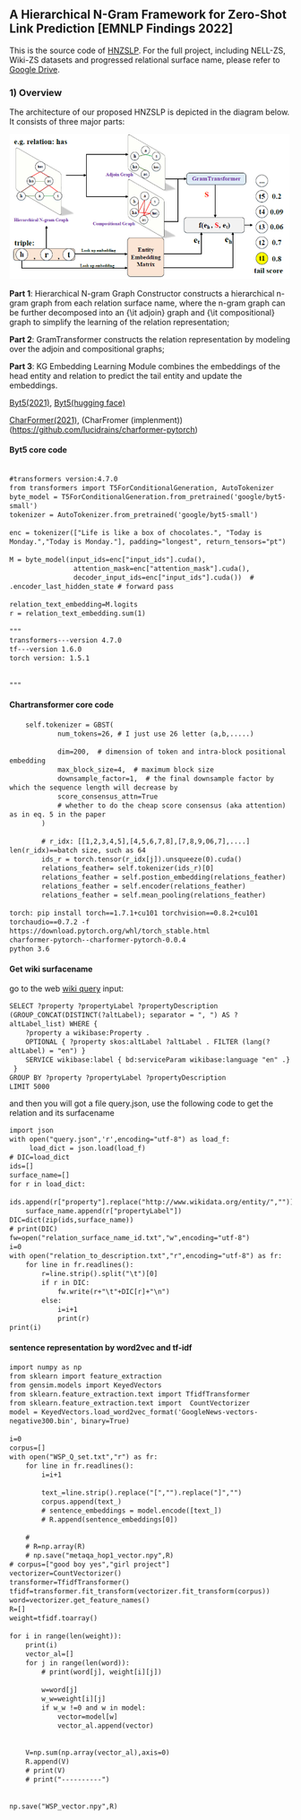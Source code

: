 ## A  Hierarchical N-Gram Framework for Zero-Shot Link Prediction [EMNLP Findings 2022]
This is the source code of [HNZSLP](https://arxiv.org/abs/2204.10293). For the full project, including NELL-ZS, Wiki-ZS datasets and progressed relational surface name, please refer to [Google Drive](https://drive.google.com/file/d/1Mro57n-F9P552qW5jPVDQZkdbzOTp26L/view?usp=sharing).


### 1) Overview

The architecture of our proposed HNZSLP is depicted in the diagram below.   It consists of three major parts:

<img src="https://github.com/ToneLi/HNZSLP/blob/main/framework.jpg" width="500"/>

**Part 1**: Hierarchical N-gram Graph Constructor constructs a hierarchical n-gram graph from each relation surface name, where the n-gram graph can be further decomposed into an {\it adjoin} graph and {\it compositional} graph to simplify the learning of the relation representation; 

**Part 2**:  GramTransformer constructs the relation representation by modeling over the adjoin and compositional graphs;

**Part 3**:  KG Embedding Learning Module combines the embeddings of the head entity and relation to predict the tail entity and update the embeddings.




[Byt5(2021)](https://github.com/google-research/byt5),
[Byt5(hugging face)](https://huggingface.co/docs/transformers/model_doc/byt5)

[CharFormer(2021)](https://github.com/google-research/google-research/tree/master/charformer),
(CharFromer (implenment)) (https://github.com/lucidrains/charformer-pytorch)

#### Byt5 core code
```

#transformers version:4.7.0
from transformers import T5ForConditionalGeneration, AutoTokenizer
byte_model = T5ForConditionalGeneration.from_pretrained('google/byt5-small')
tokenizer = AutoTokenizer.from_pretrained('google/byt5-small')

enc = tokenizer(["Life is like a box of chocolates.", "Today is Monday.","Today is Monday."], padding="longest", return_tensors="pt")

M = byte_model(input_ids=enc["input_ids"].cuda(),
                attention_mask=enc["attention_mask"].cuda(),
                decoder_input_ids=enc["input_ids"].cuda())  # .encoder_last_hidden_state # forward pass

relation_text_embedding=M.logits
r = relation_text_embedding.sum(1)

"""
transformers---version 4.7.0
tf---version 1.6.0
torch version: 1.5.1


"""

```
#### Chartransformer  core code

```
    self.tokenizer = GBST(
            num_tokens=26, # I just use 26 letter (a,b,.....)
           
            dim=200,  # dimension of token and intra-block positional embedding
            max_block_size=4,  # maximum block size
            downsample_factor=1,  # the final downsample factor by which the sequence length will decrease by
            score_consensus_attn=True
            # whether to do the cheap score consensus (aka attention) as in eq. 5 in the paper
        )
        
        # r_idx: [[1,2,3,4,5],[4,5,6,7,8],[7,8,9,06,7],....]  len(r_idx)==batch size, such as 64
        ids_r = torch.tensor(r_idx[j]).unsqueeze(0).cuda()
        relations_feather= self.tokenizer(ids_r)[0]
        relations_feather = self.postion_embedding(relations_feather)
        relations_feather = self.encoder(relations_feather)
        relations_feather = self.mean_pooling(relations_feather)
        
torch: pip install torch==1.7.1+cu101 torchvision==0.8.2+cu101 torchaudio==0.7.2 -f https://download.pytorch.org/whl/torch_stable.html
charformer-pytorch--charformer-pytorch-0.0.4
python 3.6
```

#### Get wiki surfacename

go to the web [wiki query](https://query.wikidata.org/)
input:
```
SELECT ?property ?propertyLabel ?propertyDescription (GROUP_CONCAT(DISTINCT(?altLabel); separator = ", ") AS ?altLabel_list) WHERE {
    ?property a wikibase:Property .
    OPTIONAL { ?property skos:altLabel ?altLabel . FILTER (lang(?altLabel) = "en") }
    SERVICE wikibase:label { bd:serviceParam wikibase:language "en" .}
 }
GROUP BY ?property ?propertyLabel ?propertyDescription
LIMIT 5000
```

and then you will got a file query.json, use the following code to get the relation and its surfacename 

```
import json
with open("query.json",'r',encoding="utf-8") as load_f:
     load_dict = json.load(load_f)
# DIC=load_dict
ids=[]
surface_name=[]
for r in load_dict:
    ids.append(r["property"].replace("http://www.wikidata.org/entity/",""))
    surface_name.append(r["propertyLabel"])
DIC=dict(zip(ids,surface_name))
# print(DIC)
fw=open("relation_surface_name_id.txt","w",encoding="utf-8")
i=0
with open("relation_to_description.txt","r",encoding="utf-8") as fr:
    for line in fr.readlines():
        r=line.strip().split("\t")[0]
        if r in DIC:
            fw.write(r+"\t"+DIC[r]+"\n")
        else:
            i=i+1
            print(r)
print(i)

```

#### sentence representation by word2vec and tf-idf


```
import numpy as np
from sklearn import feature_extraction
from gensim.models import KeyedVectors
from sklearn.feature_extraction.text import TfidfTransformer
from sklearn.feature_extraction.text import  CountVectorizer
model = KeyedVectors.load_word2vec_format('GoogleNews-vectors-negative300.bin', binary=True)

i=0
corpus=[]
with open("WSP_Q_set.txt","r") as fr:
    for line in fr.readlines():
        i=i+1

        text_=line.strip().replace("[","").replace("]","")
        corpus.append(text_)
        # sentence_embeddings = model.encode([text_])
        # R.append(sentence_embeddings[0])

    #
    # R=np.array(R)
    # np.save("metaqa_hop1_vector.npy",R)
# corpus=["good boy yes","girl project"]
vectorizer=CountVectorizer()
transformer=TfidfTransformer()
tfidf=transformer.fit_transform(vectorizer.fit_transform(corpus))
word=vectorizer.get_feature_names()
R=[]
weight=tfidf.toarray()

for i in range(len(weight)):
    print(i)
    vector_al=[]
    for j in range(len(word)):
        # print(word[j], weight[i][j])

        w=word[j]
        w_w=weight[i][j]
        if w_w !=0 and w in model:
            vector=model[w]
            vector_al.append(vector)


    V=np.sum(np.array(vector_al),axis=0)
    R.append(V)
    # print(V)
    # print("----------")


np.save("WSP_vector.npy",R)


```


